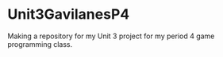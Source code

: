 # Unit3GavilanesP4
Making a repository for my Unit 3 project for my period 4 game programming class.
